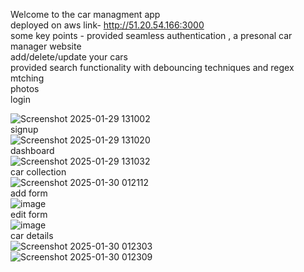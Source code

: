 Welcome to the car managment app  
deployed on aws link- http://51.20.54.166:3000  
some key points - provided seamless authentication , a presonal car manager website  
add/delete/update your cars   
provided search functionality with debouncing techniques and regex mtching  
photos  
login  

![Screenshot 2025-01-29 131002](https://github.com/user-attachments/assets/e9d95a52-97fe-49f8-a0b0-651203c59149)  
signup  
![Screenshot 2025-01-29 131020](https://github.com/user-attachments/assets/55de9b9d-4bad-45ae-b3b1-80f2dd54bc02)  
dashboard  
![Screenshot 2025-01-29 131032](https://github.com/user-attachments/assets/c10a4b33-80f3-4153-8986-bc04f8d8829b)  
car collection  
![Screenshot 2025-01-30 012112](https://github.com/user-attachments/assets/56a119dc-5ad8-4405-a077-db83e66d4a61)  
add form  
![image](https://github.com/user-attachments/assets/5cbc24e6-ef38-4e87-8ff9-70584035af57)  
edit form  
![image](https://github.com/user-attachments/assets/5f27281d-e7f4-40be-af07-17c677f16579)  
car details  
![Screenshot 2025-01-30 012303](https://github.com/user-attachments/assets/0eedf896-b982-49bf-a21a-147c8d8a5881)  
![Screenshot 2025-01-30 012309](https://github.com/user-attachments/assets/a4f2cf19-273b-4318-ab95-6abfc320c548)











